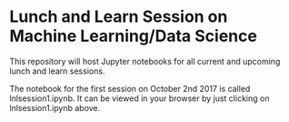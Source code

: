 # Lunch and Learn Session on Machine Learning/Data Science

This repository will host Jupyter notebooks for all current and upcoming lunch and learn sessions. 

The notebook for the first session on October 2nd 2017 is called lnlsession1.ipynb. It can be viewed in your browser by just clicking on lnlsession1.ipynb above.  
